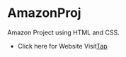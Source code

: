 # AmazonProj
Amazon Project using HTML and CSS.
- Click here for Website Visit[Tap](https://gagankumard.github.io/AmazonProj/)
